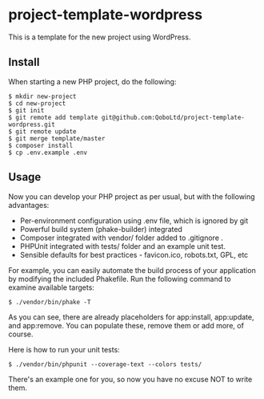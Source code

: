 project-template-wordpress
==========================

This is a template for the new project using WordPress.

Install
-------

When starting a new PHP project, do the following:

```
$ mkdir new-project
$ cd new-project
$ git init
$ git remote add template git@github.com:QoboLtd/project-template-wordpress.git
$ git remote update
$ git merge template/master
$ composer install
$ cp .env.example .env
```

Usage
-----

Now you can develop your PHP project as per usual, but with the following
advantages:

* Per-environment configuration using .env file, which is ignored by git
* Powerful build system (phake-builder) integrated
* Composer integrated with vendor/ folder added to .gitignore .
* PHPUnit integrated with tests/ folder and an example unit test.
* Sensible defaults for best practices - favicon.ico, robots.txt, GPL, etc

For example, you can easily automate the build process of your application
by modifying the included Phakefile.  Run the following command to examine
available targets:

```
$ ./vendor/bin/phake -T
```

As you can see, there are already placeholders for app:install, app:update,
and app:remove.  You can populate these, remove them or add more, of
course.

Here is how to run your unit tests:

```
$ ./vendor/bin/phpunit --coverage-text --colors tests/
```

There's an example one for you, so now you have no excuse NOT to write
them.

